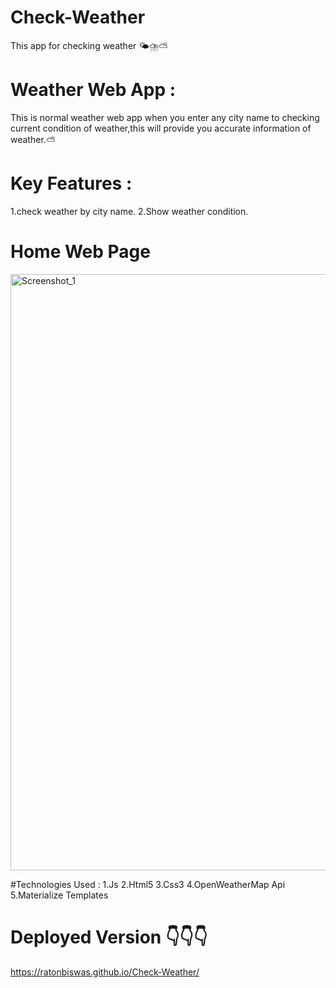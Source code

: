 # Check-Weather
This app for checking weather 🌤⛈⛅

# Weather Web App :
This is normal weather web app when you enter any city name to checking current condition of weather,this will provide you accurate information of weather.⛅

# Key Features :
1.check weather by city name.
2.Show weather condition.

# Home Web Page 
<img width="954" alt="Screenshot_1" src="https://user-images.githubusercontent.com/32263412/75620833-e35eb900-5bb7-11ea-96e7-69a4af71e279.png">

#Technologies Used :
1.Js
2.Html5
3.Css3
4.OpenWeatherMap Api
5.Materialize Templates 

# Deployed Version 👇👇👇
https://ratonbiswas.github.io/Check-Weather/
